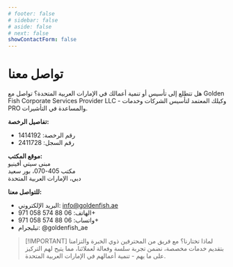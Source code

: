 ```yaml
---
# footer: false
# sidebar: false
# aside: false
# next: false
showContactForm: false
---
```


<!-- <p>
  <img src="/img/Logo.avif" alt="شعار" width="100" height="100" style="margin-left: 50%;">
</p> -->

# تواصل معنا

هل تتطلع إلى تأسيس أو تنمية أعمالك في الإمارات العربية المتحدة؟ تواصل مع Golden Fish Corporate Services Provider LLC - وكيلك المعتمد لتأسيس الشركات وخدمات PRO والمساعدة في التأشيرات.

**تفاصيل الرخصة:**

- رقم الرخصة: 1414192
- رقم السجل: 2411728

**موقع المكتب:**  
مبنى سيتي أفينيو  
مكتب 405-070، بور سعيد  
دبي، الإمارات العربية المتحدة

**للتواصل معنا:**

- البريد الإلكتروني: info@goldenfish.ae
- الهاتف: 06 88 574 058 971+
- واتساب: 06 88 574 058 971+
- تيليجرام: @goldenfish_ae

<!-- WhatsApp us at [+971 058 574 88 06](https://wa.me/message/KDLD4FZVW7EUC1)
Telegram us at [@goldenfish_ae](https://t.me/goldenfish_ae) -->

> [!IMPORTANT] لماذا تختارنا؟
> مع فريق من المحترفين ذوي الخبرة والتزامنا بتقديم خدمات مخصصة، نضمن تجربة سلسة وفعالة لعملائنا، مما يتيح لهم التركيز على ما يهم - تنمية أعمالهم في الإمارات العربية المتحدة.

<ContactFormModalNav buttonText="تحدث مع خبير" formStyle="display: block; margin: 2rem auto;"/>
